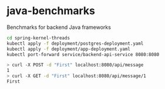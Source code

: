 # java-benchmarks

Benchmarks for backend Java frameworks

```bash
cd spring-kernel-threads
kubectl apply -f deployment/postgres-deployment.yaml
kubectl apply -f deployment/app-deployment.yaml
kubectl port-forward service/backend-api-service 8080:8080
```

```bash
> curl -X POST -d "First" localhost:8080/api/message
1
> curl -X GET -d "First" localhost:8080/api/message/1
First
```
